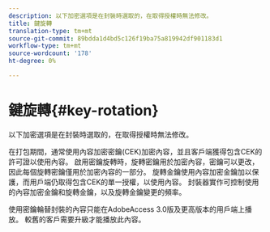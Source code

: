 ```yaml
---
description: 以下加密選項是在封裝時選取的，在取得授權時無法修改。
title: 鍵旋轉
translation-type: tm+mt
source-git-commit: 89bdda1d4bd5c126f19ba75a819942df901183d1
workflow-type: tm+mt
source-wordcount: '178'
ht-degree: 0%

---
```



# 鍵旋轉{#key-rotation}

以下加密選項是在封裝時選取的，在取得授權時無法修改。

在打包期間，通常使用內容加密密鑰(CEK)加密內容，並且客戶端獲得包含CEK的許可證以使用內容。 啟用密鑰旋轉時，旋轉密鑰用於加密內容，密鑰可以更改，因此每個旋轉密鑰僅用於加密內容的一部分。 旋轉金鑰使用內容加密金鑰加以保護，而用戶端仍取得包含CEK的單一授權，以使用內容。 封裝器實作可控制使用的內容加密金鑰和旋轉金鑰，以及旋轉金鑰變更的頻率。

使用密鑰輪替封裝的內容只能在AdobeAccess 3.0版及更高版本的用戶端上播放。 較舊的客戶需要升級才能播放此內容。
